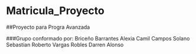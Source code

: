 # Matricula_Proyecto
##Proyecto para Progra Avanzada

###Grupo conformado por:
Briceño Barrantes Alexia Camil
Campos Solano Sebastian Roberto
Vargas Robles Darren Alonso
